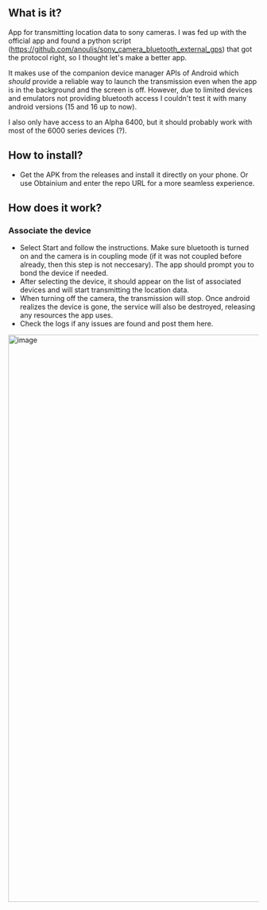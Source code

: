 ## What is it?

App for transmitting location data to sony cameras. I was fed up with the official app and found a python script (https://github.com/anoulis/sony_camera_bluetooth_external_gps) that got the protocol right, so I thought let's make a better app.

It makes use of the companion device manager APIs of Android which *should* provide a reliable way to launch the transmission even when the app is in the background and the screen is off. However, due to limited devices and emulators not providing bluetooth access I couldn't test it with many android versions (15 and 16 up to now).

I also only have access to an Alpha 6400, but it should probably work with most of the 6000 series devices (?).


## How to install?
- Get the APK from the releases and install it directly on your phone. Or use Obtainium and enter the repo URL for a more seamless experience.
  

## How does it work?

### Associate the device
- Select Start and follow the instructions. Make sure bluetooth is turned on and the camera is in coupling mode (if it was not coupled before already, then this step is not neccesary). The app should prompt you to bond the device if needed.
- After selecting the device, it should appear on the list of associated devices and will start transmitting the location data.
- When turning off the camera, the transmission will stop. Once android realizes the device is gone, the service will also be destroyed, releasing any resources the app uses.
- Check the logs if any issues are found and post them here.



<img width="545" height="1143" alt="image" src="https://github.com/user-attachments/assets/39d0d1b6-7bec-40ee-96e3-183bc0ee3b35" />
